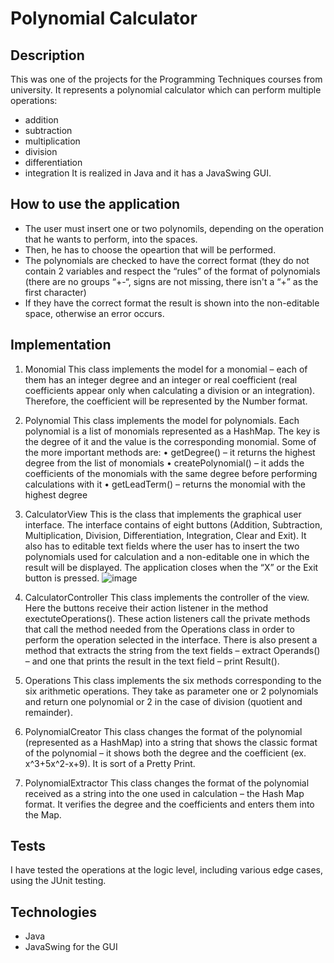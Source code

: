 # Polynomial Calculator
## Description
This was one of the projects for the Programming Techniques courses from university. It represents a polynomial calculator which can perform multiple operations:
- addition
- subtraction
- multiplication
- division
- differentiation
- integration
It is realized in Java and it has a JavaSwing GUI.

## How to use the application
- The user must insert one or two polynomils, depending on the operation that he wants to perform, into the spaces.
- Then, he has to choose the opeartion that will be performed.
- The polynomials are checked to have the correct format (they do not contain 2 variables and respect the “rules” of the format of polynomials (there are no groups “+-“, signs are not missing, there isn't a “+” as the first character)
- If they have the correct format the result is shown into the non-editable space, otherwise an error occurs.

## Implementation
1.	Monomial
This class implements the model for a monomial – each of them has an integer degree and an integer or real coefficient (real coefficients appear only when calculating a division or an integration). Therefore, the coefficient will be represented by the Number format.
2.	Polynomial
This class implements the model for polynomials. Each polynomial is a list of monomials represented as a HashMap. The key is the degree of it and the value is the corresponding monomial. 
Some of the more important methods are: 
•	getDegree() – it returns the highest degree from the list of monomials
•	createPolynomial() – it adds the coefficients of the monomials with the same degree before performing calculations with it
•	getLeadTerm() – returns the monomial with the highest degree

3.	CalculatorView
This is the class that implements the graphical user interface. The interface contains of eight buttons (Addition, Subtraction, Multiplication, Division, Differentiation, Integration, Clear and Exit). It also has to editable text fields where the user has to insert the two polynomials used for calculation and a non-editable one in which the result will be displayed.
The application closes when the “X” or  the Exit button is pressed.
![image](https://github.com/user-attachments/assets/00a2179e-cb83-4d03-b529-2141026b7ba6)

4.	CalculatorController
This class implements the controller of the view. Here the buttons receive their action listener in the method exectuteOperations(). These action listeners call the private methods that call the method needed from the Operations class in order to perform the operation selected in the interface.
There is also present a method that extracts the string from the text fields – extract Operands() – and one that prints the result in the text field – print Result().

5.	Operations
This class implements the six methods corresponding to the six arithmetic operations. They take as parameter one or 2 polynomials and return one polynomial or 2 in the case of division (quotient and remainder).

6.	PolynomialCreator
This class changes the format of the polynomial (represented as a HashMap) into a string that shows the classic format of the polynomial – it shows both the degree and the coefficient (ex. x^3+5x^2-x+9). It is sort of a Pretty Print.

7.	PolynomialExtractor
This class changes the format of the polynomial received as a string into the one used in calculation – the Hash Map format. It verifies the degree and the coefficients and enters them into the Map.

## Tests
I have tested the operations at the logic level, including various edge cases, using the JUnit testing.

## Technologies
- Java
- JavaSwing for the GUI
